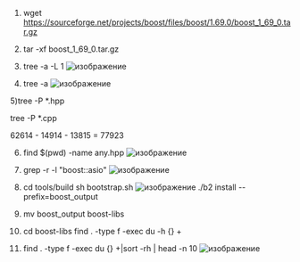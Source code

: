 1) wget https://sourceforge.net/projects/boost/files/boost/1.69.0/boost_1_69_0.tar.gz

2) tar -xf boost_1_69_0.tar.gz

3) tree -a -L 1   ![изображение](https://user-images.githubusercontent.com/112771063/223426613-95029c84-f92a-4b9e-94de-37026949e9bb.png)

4) tree -a   ![изображение](https://user-images.githubusercontent.com/112771063/223426783-fee941c8-ba38-40de-aed9-5ecb8620c4f6.png)

5)tree -P *.hpp

  tree -P *.cpp
  
  62614 - 14914 - 13815 = 77923
  
  6) find $(pwd) -name any.hpp ![изображение](https://user-images.githubusercontent.com/112771063/223428636-b081a497-9046-47c5-a9af-c45d5c8df572.png)


7) grep -r -l "boost::asio" ![изображение](https://user-images.githubusercontent.com/112771063/223428867-250138ba-d616-4db4-9955-b0deb7de91e6.png)


8) cd tools/build
  sh bootstrap.sh      ![изображение](https://user-images.githubusercontent.com/112771063/223430750-2b8104fb-c111-433e-ad34-8d1c8dc20cb2.png)
  ./b2 install --prefix=boost_output
  
  
9) mv boost_output boost-libs

10) cd boost-libs
    find . -type f -exec du -h {} +
   
11) find . -type f -exec du {} +|sort -rh | head -n 10  ![изображение](https://user-images.githubusercontent.com/112771063/223431741-aa589abe-f484-4f4e-b49a-b5be4cf51f5f.png)
